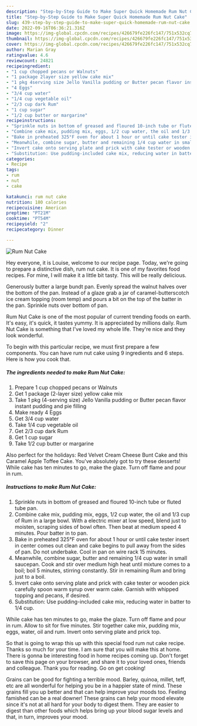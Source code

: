 ```yaml
---
description: "Step-by-Step Guide to Make Super Quick Homemade Rum Nut Cake"
title: "Step-by-Step Guide to Make Super Quick Homemade Rum Nut Cake"
slug: 439-step-by-step-guide-to-make-super-quick-homemade-rum-nut-cake
date: 2022-09-16T06:36:21.316Z
image: https://img-global.cpcdn.com/recipes/426679fe226fc147/751x532cq70/rum-nut-cake-recipe-main-photo.jpg
thumbnail: https://img-global.cpcdn.com/recipes/426679fe226fc147/751x532cq70/rum-nut-cake-recipe-main-photo.jpg
cover: https://img-global.cpcdn.com/recipes/426679fe226fc147/751x532cq70/rum-nut-cake-recipe-main-photo.jpg
author: Marian Gray
ratingvalue: 4.6
reviewcount: 24821
recipeingredient:
- "1 cup chopped pecans or Walnuts"
- "1 package 2layer size yellow cake mix"
- "1 pkg 4serving size Jello Vanilla pudding or Butter pecan flavor instant pudding and pie filling"
- "4 Eggs"
- "3/4 cup water"
- "1/4 cup vegetable oil"
- "2/3 cup dark Rum"
- "1 cup sugar"
- "1/2 cup butter or margarine"
recipeinstructions:
- "Sprinkle nuts in bottom of greased and floured 10-inch tube or fluted tube pan."
- "Combine cake mix, pudding mix, eggs, 1/2 cup water, the oil and 1/3 cup of Rum in a large bowl. With a electric mixer at low speed, blend just to moisten, scraping sides of bowl often. Then beat at medium speed 4 minutes. Pour batter in to pan."
- "Bake in preheated 325°F oven for about 1 hour or until cake tester insert in center comes out clean and cake begins to pull away from the sides of pan. Do not underbake. Cool in pan on wire rack 15 minutes."
- "Meanwhile, combine sugar, butter and remaining 1/4 cup water in small saucepan. Cook and stir over medium high heat until mixture comes to a boil; boil 5 minutes, stirring constantly. Stir in remaining Rum and bring just to a boil."
- "Invert cake onto serving plate and prick with cake tester or wooden pick carefully spoon warm syrup over warm cake. Garnish with whipped topping and pecans, if desired."
- "Substitution: Use pudding-included cake mix, reducing water in batter to 1/4 cup."
categories:
- Recipe
tags:
- rum
- nut
- cake

katakunci: rum nut cake 
nutrition: 180 calories
recipecuisine: American
preptime: "PT21M"
cooktime: "PT54M"
recipeyield: "2"
recipecategory: Dinner

---
```



![Rum Nut Cake](https://img-global.cpcdn.com/recipes/426679fe226fc147/751x532cq70/rum-nut-cake-recipe-main-photo.jpg)

Hey everyone, it is Louise, welcome to our recipe page. Today, we're going to prepare a distinctive dish, rum nut cake. It is one of my favorites food recipes. For mine, I will make it a little bit tasty. This will be really delicious.

Generously butter a large bundt pan. Evenly spread the walnut halves over the bottom of the pan. Instead of a glaze grab a jar of caramel-butterscotch ice cream topping (room temp) and pours a bit on the top of the batter in the pan. Sprinkle nuts over bottom of pan.

Rum Nut Cake is one of the most popular of current trending foods on earth. It's easy, it's quick, it tastes yummy. It is appreciated by millions daily. Rum Nut Cake is something that I've loved my whole life. They're nice and they look wonderful.


To begin with this particular recipe, we must first prepare a few components. You can have rum nut cake using 9 ingredients and 6 steps. Here is how you cook that.

<!--inarticleads1-->

##### The ingredients needed to make Rum Nut Cake:

1. Prepare 1 cup chopped pecans or Walnuts
1. Get 1 package (2-layer size) yellow cake mix
1. Take 1 pkg (4-serving size) Jello Vanilla pudding or Butter pecan flavor instant pudding and pie filling
1. Make ready 4 Eggs
1. Get 3/4 cup water
1. Take 1/4 cup vegetable oil
1. Get 2/3 cup dark Rum
1. Get 1 cup sugar
1. Take 1/2 cup butter or margarine


Also perfect for the holidays: Red Velvet Cream Cheese Bunt Cake and this Caramel Apple Toffee Cake. You&#39;ve absolutely got to try these desserts! While cake has ten minutes to go, make the glaze. Turn off flame and pour in rum. 

<!--inarticleads2-->

##### Instructions to make Rum Nut Cake:

1. Sprinkle nuts in bottom of greased and floured 10-inch tube or fluted tube pan.
1. Combine cake mix, pudding mix, eggs, 1/2 cup water, the oil and 1/3 cup of Rum in a large bowl. With a electric mixer at low speed, blend just to moisten, scraping sides of bowl often. Then beat at medium speed 4 minutes. Pour batter in to pan.
1. Bake in preheated 325°F oven for about 1 hour or until cake tester insert in center comes out clean and cake begins to pull away from the sides of pan. Do not underbake. Cool in pan on wire rack 15 minutes.
1. Meanwhile, combine sugar, butter and remaining 1/4 cup water in small saucepan. Cook and stir over medium high heat until mixture comes to a boil; boil 5 minutes, stirring constantly. Stir in remaining Rum and bring just to a boil.
1. Invert cake onto serving plate and prick with cake tester or wooden pick carefully spoon warm syrup over warm cake. Garnish with whipped topping and pecans, if desired.
1. Substitution: Use pudding-included cake mix, reducing water in batter to 1/4 cup.


While cake has ten minutes to go, make the glaze. Turn off flame and pour in rum. Allow to sit for five minutes. Stir together cake mix, pudding mix, eggs, water, oil and rum. Invert onto serving plate and prick top. 

So that is going to wrap this up with this special food rum nut cake recipe. Thanks so much for your time. I am sure that you will make this at home. There is gonna be interesting food in home recipes coming up. Don't forget to save this page on your browser, and share it to your loved ones, friends and colleague. Thank you for reading. Go on get cooking!

Grains can be good for fighting a terrible mood. Barley, quinoa, millet, teff, etc are all wonderful for helping you be in a happier state of mind. These grains fill you up better and that can help improve your moods too. Feeling famished can be a real downer! These grains can help your mood elevate since it's not at all hard for your body to digest them. They are easier to digest than other foods which helps bring up your blood sugar levels and that, in turn, improves your mood.
